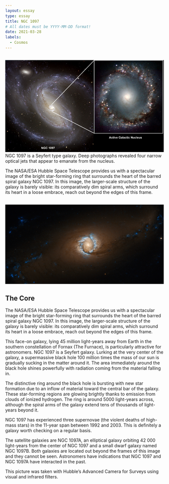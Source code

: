 ```yaml
---
layout: essay
type: essay
title: NGC 1097
# All dates must be YYYY-MM-DD format!
date: 2021-03-28
labels:
  - Cosmos
---
```


<br /><a href="https://dbagtas.github.io/images/NGC-1097.jpg" class="ui image rounded"><img src="../images/NGC-1097.jpg"></a>NGC 1097 is a Seyfert type galaxy. Deep photographs revealed four narrow optical jets that appear to emanate from the nucleus.

The NASA/ESA Hubble Space Telescope provides us with a spectacular image of the bright star-forming ring that surrounds the heart of the barred spiral galaxy NGC 1097. In this image, the larger-scale structure of the galaxy is barely visible: its comparatively dim spiral arms, which surround its heart in a loose embrace, reach out beyond the edges of this frame.

<br /><a href="https://dbagtas.github.io/images/NGC-1097_The-Core.jpg" class="ui image rounded"><img src="../images/NGC-1097_The-Core.jpg"></a>

## The Core

The NASA/ESA Hubble Space Telescope provides us with a spectacular image of the bright star-forming ring that surrounds the heart of the barred spiral galaxy NGC 1097. In this image, the larger-scale structure of the galaxy is barely visible: its comparatively dim spiral arms, which surround its heart in a loose embrace, reach out beyond the edges of this frame.

This face-on galaxy, lying 45 million light-years away from Earth in the southern constellation of Fornax (The Furnace), is particularly attractive for astronomers. NGC 1097 is a Seyfert galaxy. Lurking at the very center of the galaxy, a supermassive black hole 100 million times the mass of our sun is gradually sucking in the matter around it. The area immediately around the black hole shines powerfully with radiation coming from the material falling in.

The distinctive ring around the black hole is bursting with new star formation due to an inflow of material toward the central bar of the galaxy. These star-forming regions are glowing brightly thanks to emission from clouds of ionized hydrogen. The ring is around 5000 light-years across, although the spiral arms of the galaxy extend tens of thousands of light-years beyond it.

NGC 1097 has experienced three supernovae (the violent deaths of high-mass stars) in the 11-year span between 1992 and 2003. This is definitely a galaxy worth checking on a regular basis.

The satellite galaxies are NGC 1097A, an elliptical galaxy orbiting 42 000 light-years from the center of NGC 1097 and a small dwarf galaxy named NGC 1097B. Both galaxies are located out beyond the frames of this image and they cannot be seen. Astronomers have indications that NGC 1097 and NGC 1097A have interacted in the past.

This picture was taken with Hubble’s Advanced Camera for Surveys using visual and infrared filters.

<br />

